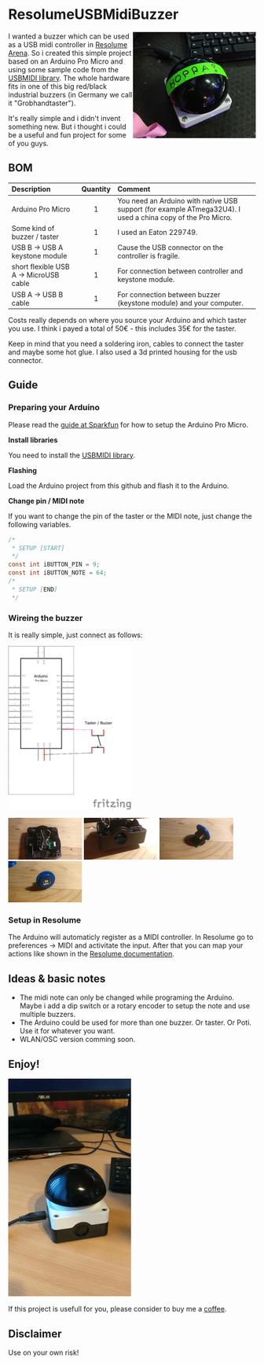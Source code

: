 # ResolumeUSBMidiBuzzer
<img src="https://github.com/marvyyyn/ResolumeUSBMidiBuzzer/raw/master/images/buzzer.jpg" width="250" align="right">

I wanted a buzzer which can be used as a USB midi controller in [Resolume Arena](https://www.resolume.com). So i created this simple project based on an Arduino Pro Micro and using some sample code from the [USBMIDI library](https://github.com/BlokasLabs/USBMIDI). The whole hardware fits in one of this big red/black industrial buzzers (in Germany we call it "Grobhandtaster").

It's really simple and i didn't invent something new. But i thought i could be a useful and fun project for some of you guys.


## BOM
| Description       | Quantity  |   Comment         
| :------------- |:-------------:|:-------------|
| Arduino Pro Micro    | 1 |	You need an Arduino with native USB support (for example ATmega32U4). I used a china copy of the Pro Micro.  
| Some kind of buzzer / taster     | 1 | I used an Eaton 229749.
| USB B -> USB A keystone module | 1  |   Cause the USB connector on the controller is fragile.
| short flexible USB A -> MicroUSB cable| 1     |  For connection between controller and keystone module.
| USB A -> USB B cable| 1     |  For connection between buzzer (keystone module) and your computer.

Costs really depends on where you source your Arduino and which taster you use. 
I think i payed a total of 50€ - this includes 35€ for the taster.

Keep in mind that you need a soldering iron, cables to connect the taster and maybe some hot glue. I also used a 3d printed housing for the usb connector.

## Guide 
### Preparing your Arduino
Please read the [guide at Sparkfun](https://learn.sparkfun.com/tutorials/pro-micro--fio-v3-hookup-guide/all) for how to setup the Arduino Pro Micro.

<b>Install libraries</b>

You need to install the [USBMIDI library](https://github.com/BlokasLabs/USBMIDI).

<b>Flashing</b>

Load the Arduino project from this github and flash it to the Arduino.

<b>Change pin / MIDI note</b>

If you want to change the pin of the taster or the MIDI note, just change the following variables.

```C
/*
 * SETUP [START]
 */
const int iBUTTON_PIN = 9;
const int iBUTTON_NOTE = 64;
/*
 * SETUP [END]
 */
 ```


### Wireing the buzzer
It is really simple, just connect as follows:


<img src="https://github.com/marvyyyn/ResolumeUSBMidiBuzzer/raw/master/images/wireing.png" width="250">

<p float="left">
<img src="https://github.com/marvyyyn/ResolumeUSBMidiBuzzer/raw/master/images/buzzer_wireing1.jpg" width="150">
<img src="https://github.com/marvyyyn/ResolumeUSBMidiBuzzer/raw/master/images/buzzer_wireing2.jpg" width="150">
<img src="https://github.com/marvyyyn/ResolumeUSBMidiBuzzer/raw/master/images/buzzer_wireing3.jpg" width="150">
<img src="https://github.com/marvyyyn/ResolumeUSBMidiBuzzer/raw/master/images/buzzer_wireing4.jpg" width="150">
</p>

### Setup in Resolume
The Arduino will automaticly register as a MIDI controller. In Resolume go to preferences -> MIDI and activitate the input. After that you can map your actions like shown in the [Resolume documentation](https://resolume.com/support/midi-shortcuts).

## Ideas & basic notes
* The midi note can only be changed while programing the Arduino. Maybe i add a dip switch or a rotary encoder to setup the note and use multiple buzzers.
* The Arduino could be used for more than one buzzer. Or taster. Or Poti. Use it for whatever you want.
* WLAN/OSC version comming soon.

## Enjoy!
<img src="https://github.com/marvyyyn/ResolumeUSBMidiBuzzer/raw/master/images/fun.gif" width="250">

If this project is usefull for you, please consider to buy me a [coffee](https://www.buymeacoffee.com/marvyn).

## Disclaimer
Use on your own risk!
